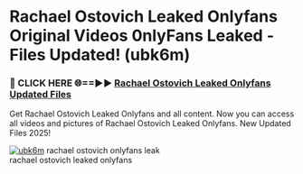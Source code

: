 # Rachael Ostovich Leaked Onlyfans Original Videos 0nlyFans Leaked - Files Updated! (ubk6m)

<h3>🔴 CLICK HERE 🌐==►► <a href="https://tinyurl.com/2jnfzry5" rel="nofollow">Rachael Ostovich Leaked Onlyfans Updated Files</a></h3>

Get Rachael Ostovich Leaked Onlyfans and all content. Now you can access all videos and pictures of Rachael Ostovich Leaked Onlyfans. New Updated Files 2025!

[![ubk6m](https://i.imgur.com/GyGTBgg.gif)](https://tinyurl.com/2jnfzry5)
rachael ostovich onlyfans leak<br>
rachael ostovich leaked onlyfans